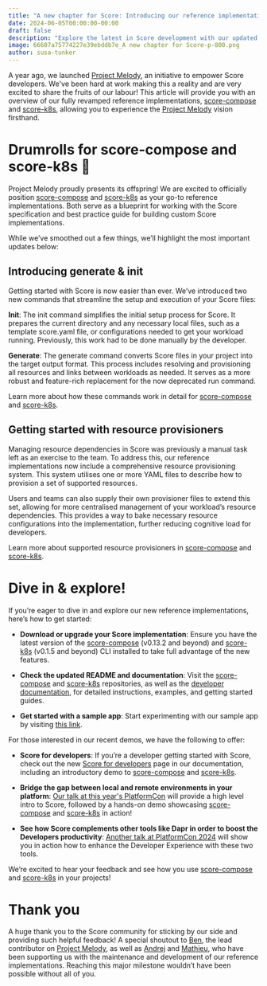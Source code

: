 ```yaml
---
title: "A new chapter for Score: Introducing our reference implementations for compose & k8s"
date: 2024-06-05T00:00:00-00:00
draft: false
description: "Explore the latest in Score development with our updated reference implementations: score-compose and score-k8s."
image: 66607a75774227e39ebddb7e_A new chapter for Score-p-800.png
author: susa-tunker
---
```


A year ago, we launched [Project Melody](https://score.dev/blog/project-melody), an initiative to empower Score developers. We've been hard at work making this a reality and are very excited to share the fruits of our labour! This article will provide you with an overview of our fully revamped reference implementations, [score-compose](https://github.com/score-spec/score-compose) and [score-k8s](https://github.com/score-spec/score-k8s), allowing you to experience the [Project Melody](https://score.dev/blog/project-melody) vision firsthand.

# Drumrolls for score-compose and score-k8s 🎉

Project Melody proudly presents its offspring! We are excited to officially position [score-compose](https://github.com/score-spec/score-compose) and [score-k8s](https://github.com/score-spec/score-k8s) as your go-to reference implementations. Both serve as a blueprint for working with the Score specification and best practice guide for building custom Score implementations. 

While we’ve smoothed out a few things, we’ll highlight the most important updates below:

## Introducing generate & init 

Getting started with Score is now easier than ever. We’ve introduced two new commands that streamline the setup and execution of your Score files: 

**Init**: The init command simplifies the initial setup process for Score. It prepares the current directory and any necessary local files, such as a template score.yaml file, or configurations needed to get your workload running. Previously, this work had to be done manually by the developer.

**Generate**: The generate command converts Score files in your project into the target output format. This process includes resolving and provisioning all resources and links between workloads as needed. It serves as a more robust and feature-rich replacement for the now deprecated run command.

Learn more about how these commands work in detail for [score-compose](https://github.com/score-spec/score-compose) and [score-k8s](https://github.com/score-spec/score-k8s).

## Getting started with resource provisioners

Managing resource dependencies in Score was previously a manual task left as an exercise to the team. To address this, our reference implementations now include a comprehensive resource provisioning system. This system utilises one or more YAML files to describe how to provision a set of supported resources. 

Users and teams can also supply their own provisioner files to extend this set, allowing for more centralised management of your workload’s resource dependencies. This provides a way to bake necessary resource configurations into the implementation, further reducing cognitive load for developers.

Learn more about supported resource provisioners in [score-compose](https://github.com/score-spec/score-compose) and [score-k8s](https://github.com/score-spec/score-k8s).

# Dive in & explore!

If you’re eager to dive in and explore our new reference implementations, here’s how to get started:

- **Download or upgrade your Score implementation**: Ensure you have the latest version of the [score-compose](https://github.com/score-spec/score-compose) (v0.13.2 and beyond) and [score-k8s](https://github.com/score-spec/score-k8s) (v0.1.5 and beyond) CLI installed to take full advantage of the new features.

- **Check the updated README and documentation**: Visit the [score-compose](https://github.com/score-spec/score-compose) and [score-k8s](https://github.com/score-spec/score-k8s) repositories, as well as the [developer documentation](https://docs.score.dev/docs/score-implementation/), for detailed instructions, examples, and getting started guides.

- **Get started with a sample app**: Start experimenting with our sample app by visiting [this link](https://github.com/score-spec/sample-score-app).

For those interested in our recent demos, we have the following to offer:

- **Score for developers**: If you’re a developer getting started with Score, check out the new [Score for developers](https://docs.score.dev/docs/overview/score-for-devs/) page in our documentation, including an introductory demo to [score-compose](https://github.com/score-spec/score-compose) and [score-k8s](https://github.com/score-spec/score-k8s).

- **Bridge the gap between local and remote environments in your platform**: [Our talk at this year's PlatformCon](https://platformcon.com/talks/bridging-the-gap-between-local-and-remote-environments-in-your-platform) will provide a high level intro to Score, followed by a hands-on demo showcasing [score-compose](https://github.com/score-spec/score-compose) and [score-k8s](https://github.com/score-spec/score-k8s) in action! 

- **See how Score complements other tools like Dapr in order to boost the Developers productivity**: [Another talk at PlatformCon 2024](https://platformcon.com/talks/bridging-the-gap-between-local-and-remote-environments-in-your-platform) will show you in action how to enhance the Developer Experience with these two tools.

We’re excited to hear your feedback and see how you use [score-compose](https://github.com/score-spec/score-compose) and [score-k8s](https://github.com/score-spec/score-k8s) in your projects!

# Thank you

A huge thank you to the Score community for sticking by our side and providing such helpful feedback! A special shoutout to [Ben](https://github.com/astromechza), the lead contributor on [Project Melody](https://score.dev/blog/project-melody), as well as [Andrej](https://github.com/giesan) and [Mathieu](https://github.com/mathieu-benoit), who have been supporting us with the maintenance and development of our reference implementations. Reaching this major milestone wouldn’t have been possible without all of you.